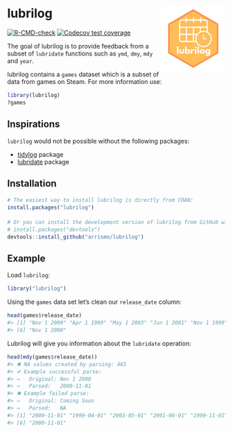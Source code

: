 
<!-- README.md is generated from README.Rmd. Please edit that file -->

# lubrilog <img src="man/figures/lubrilog.png" align="right" height="150" width="150"/>

<!-- badges: start -->

[![R-CMD-check](https://github.com/arrismo/lubrilog/actions/workflows/R-CMD-check.yaml/badge.svg)](https://github.com/arrismo/lubrilog/actions/workflows/R-CMD-check.yaml)
[![Codecov test
coverage](https://codecov.io/gh/arrismo/lubrilog/graph/badge.svg)](https://app.codecov.io/gh/arrismo/lubrilog)

<!-- badges: end -->

The goal of lubrilog is to provide feedback from a subset of `lubridate`
functions such as `ymd`, `dmy`, `mdy` and `year`.

lubrilog contains a `games` dataset which is a subset of data from games
on Steam. For more information use:

``` r
library(lubrilog)
?games
```

## Inspirations

`lubrilog` would not be possible without the following packages:

- [tidylog](https://github.com/elbersb/tidylog/tree/master?tab=readme-ov-file)
  package
- [lubridate](https://github.com/tidyverse/lubridate) package

## Installation

``` r
# The easiest way to install lubrilog is directly from CRAN:
install.packages("lubrilog")

# Or you can install the development version of lubrilog from GitHub with:
# install.packages("devtools")
devtools::install_github("arrismo/lubrilog")
```

## Example

Load `lubrilog`:

``` r
library("lubrilog")
```

Using the `games` data set let’s clean our `release_date` column:

``` r
head(games$release_date)
#> [1] "Nov 1 2000" "Apr 1 1999" "May 1 2003" "Jun 1 2001" "Nov 1 1999"
#> [6] "Nov 1 2000"
```

Lubrilog will give you information about the `lubridate` operation:

``` r
head(mdy(games$release_date))
#> ✖ NA values created by parsing: 465
#> ✔ Example successful parse:
#> →   Original: Nov 1 2000
#> →   Parsed:   2000-11-01
#> ✖ Example failed parse:
#> →   Original: Coming Soon
#> →   Parsed:   NA
#> [1] "2000-11-01" "1999-04-01" "2003-05-01" "2001-06-01" "1999-11-01"
#> [6] "2000-11-01"
```
